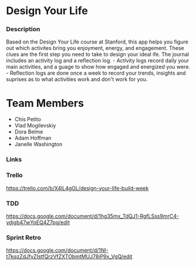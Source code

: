 # Design Your Life

### Description

Based on the Design Your Life course at Stanford, this app helps you figure out which activites bring you enjoyment, energy, and engagement. These clues are the first step you need to take to design your ideal ife. The journal includes an activity log and a reflection log.
    - Activity logs record daily your main activities, and a guage to show how engaged and energized you were. 
    - Reflection logs are done once a week to record your trends, insights and suprises as to what activities work and don't work for you. 

# Team Members

- Chis Petito
- Vlad Mogilevskiy
- Dora Belme
- Adam Hoffman
- Janelle Washington

### Links

### Trello
https://trello.com/b/X4lL4gGL/design-your-life-build-week

### TDD
https://docs.google.com/document/d/1hg35mx_TdQJ1-RgfLSss9mrC4-ydjgb47wYqEQ4Z7pg/edit

### Sprint Retro
https://docs.google.com/document/d/1NI-t7kqzZdJfvZIstfQrzVfZXTObmtMUJ78iP9x_VgQ/edit

